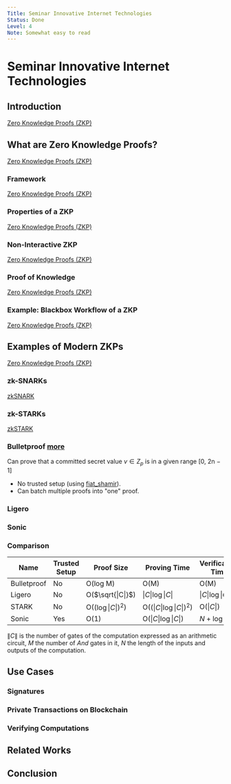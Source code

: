 ```yaml
---
Title: Seminar Innovative Internet Technologies
Status: Done
Level: 4
Note: Somewhat easy to read
---
```


# Seminar Innovative Internet Technologies

## Introduction

[Zero Knowledge Proofs (ZKP)](../../terms/zkp.md)

## What are Zero Knowledge Proofs?

[Zero Knowledge Proofs (ZKP)](../../terms/zkp.md)

### Framework

[Zero Knowledge Proofs (ZKP)](../../terms/zkp.md)

### Properties of a ZKP

[Zero Knowledge Proofs (ZKP)](../../terms/zkp.md)

### Non-Interactive ZKP

[Zero Knowledge Proofs (ZKP)](../../terms/zkp.md)

### Proof of Knowledge

[Zero Knowledge Proofs (ZKP)](../../terms/zkp.md)

### Example: Blackbox Workflow of a ZKP

[Zero Knowledge Proofs (ZKP)](../../terms/zkp.md)

## Examples of Modern ZKPs

[Zero Knowledge Proofs (ZKP)](../../terms/zkp.md)

### zk-SNARKs

[zkSNARK](../../terms/zkSNARK.md)

### zk-STARKs

[zkSTARK](../../terms/zkSTARK.md)

### Bulletproof [more](https://medium.com/coinmonks/zero-knowledge-proofs-using-bulletproofs-4a8e2579fc82)

Can prove that a committed secret value $v \in Z_p$ is in a given range \[0, 2n − 1\]

- No trusted setup (using [fiat_shamir](../../terms/fiat_shamir.md)).
- Can batch multiple proofs into "one" proof.

### Ligero

### Sonic

### Comparison

| Name        | Trusted Setup | Proof Size          | Proving Time              | Verification Time  |
|-------------|---------------|---------------------|---------------------------|--------------------|
| Bulletproof | No            | O(log M)            | O(M)                      | O(M)               |
| Ligero      | No            | O($\sqrt{\|C\|}$)   | $\|C\| \log \|C\|$        | $\|C\| \log \|C\|$ |
| STARK       | No            | O($(\log \|C\|)^2$) | O($(\|C\| \log \|C\|)^2$) | O($\|C\|$)         |
| Sonic       | Yes           | O(1)                | O($\|C\| \log \|C\|$)     | $N + \log \|C\|$   |

$\|C\|$ is the number of gates of the computation expressed as an arithmetic circuit, $M$ the number of *And* gates in
it, $N$ the length of the inputs and outputs of the computation.

## Use Cases

### Signatures

### Private Transactions on Blockchain

### Verifying Computations

## Related Works

## Conclusion
